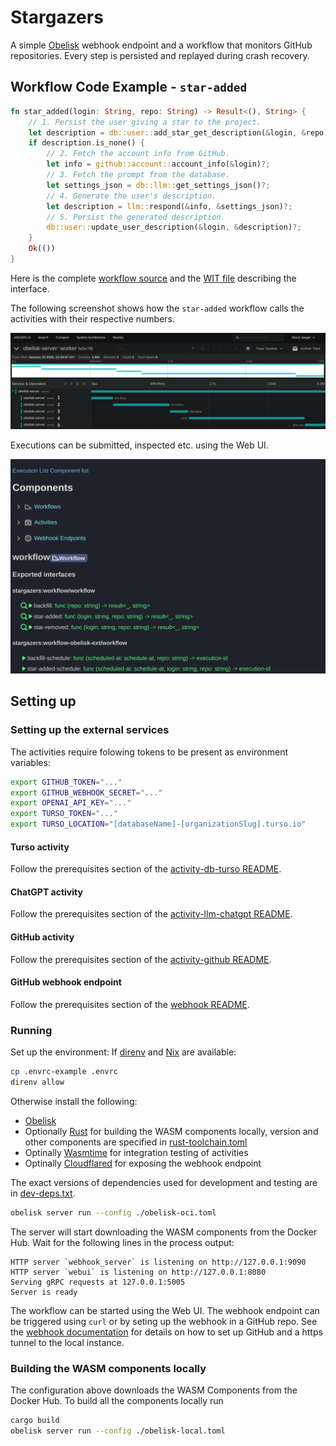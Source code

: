 # Stargazers

A simple [Obelisk](https://github.com/obeli-sk/obelisk) webhook endpoint and a workflow
that monitors GitHub repositories. Every step is persisted and replayed during crash recovery.

## Workflow Code Example - `star-added`

```rust
fn star_added(login: String, repo: String) -> Result<(), String> {
    // 1. Persist the user giving a star to the project.
    let description = db::user::add_star_get_description(&login, &repo)?;
    if description.is_none() {
        // 2. Fetch the account info from GitHub.
        let info = github::account::account_info(&login)?;
        // 3. Fetch the prompt from the database.
        let settings_json = db::llm::get_settings_json()?;
        // 4. Generate the user's description.
        let description = llm::respond(&info, &settings_json)?;
        // 5. Persist the generated description.
        db::user::update_user_description(&login, &description)?;
    }
    Ok(())
}
```

Here is the complete [workflow source](./workflow/src/lib.rs) and the
[WIT file](./workflow/interface/workflow.wit) describing the interface.

The following screenshot shows how the `star-added` workflow calls the activities
with their respective numbers.

![jaeger trace](assets/images/jaeger-workflow-serial-numbers.png "Jaeger trace of star-added workflow")

Executions can be submitted, inspected etc. using the Web UI.

![webui animation](assets/images/webui.gif)

## Setting up

### Setting up the external services
The activities require folowing tokens to be present as environment variables:
```sh
export GITHUB_TOKEN="..."
export GITHUB_WEBHOOK_SECRET="..."
export OPENAI_API_KEY="..."
export TURSO_TOKEN="..."
export TURSO_LOCATION="[databaseName]-[organizationSlug].turso.io"
```

#### Turso activity
Follow the prerequisites section of the [activity-db-turso README](./activity/db/turso/README.md).

#### ChatGPT activity
Follow the prerequisites section of the [activity-llm-chatgpt README](./activity/llm/chatgpt/README.md).

#### GitHub activity
Follow the prerequisites section of the [activity-github README](./activity/github/README.md).

#### GitHub webhook endpoint
Follow the prerequisites section of the [webhook README](./webhook//README.md).

### Running

Set up the environment:
If [direnv](https://github.com/direnv/direnv) and [Nix](https://nixos.org/) are available:
```sh
cp .envrc-example .envrc
direnv allow
```
Otherwise install the following:
* [Obelisk](https://github.com/obeli-sk/obelisk)
* Optionally [Rust](https://rustup.rs/) for building the WASM components locally, version and other components are specified in [rust-toolchain.toml](./rust-toolchain.toml)
* Optinally [Wasmtime](https://wasmtime.dev/) for integration testing of activities
* Optinally [Cloudflared](https://github.com/cloudflare/cloudflared) for exposing the webhook endpoint

The exact versions of dependencies used for development and testing are in [dev-deps.txt](./dev-deps.txt).

```sh
obelisk server run --config ./obelisk-oci.toml
```

The server will start downloading the WASM components from the Docker Hub. Wait for the following
lines in the process output:

```log
HTTP server `webhook_server` is listening on http://127.0.0.1:9090
HTTP server `webui` is listening on http://127.0.0.1:8080
Serving gRPC requests at 127.0.0.1:5005
Server is ready
```

The workflow can be started using the Web UI.
The webhook endpoint can be triggered using `curl` or by seting up the webhook
in a GitHub repo. See the [webhook documentation](webhook/README.md) for details
on how to set up GitHub and a https tunnel to the local instance.

### Building the WASM components locally
The configuration above downloads the WASM Components from the Docker Hub.
To build all the components locally run
```sh
cargo build
obelisk server run --config ./obelisk-local.toml
```
